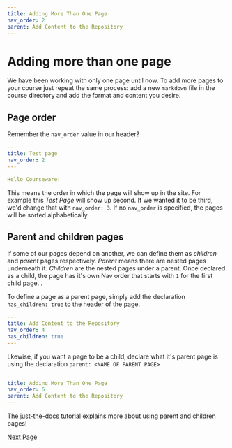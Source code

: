 ```yaml
---
title: Adding More Than One Page
nav_order: 2
parent: Add Content to the Repository
---
```


# Adding more than one page

We have been working with only one page until now.
To add more pages to your course just repeat the same process: add a new `markdown` file in the course directory and add the format and content you desire.

## Page order

Remember the `nav_order` value in our header?

```yaml
---
title: Test page
nav_order: 2
---

Hello Courseware!
```

This means the order in which the page will show up in the site.
For example this *Test Page* will show up second.
If we wanted it to be third, we'd change that with `nav_order: 3`.
If no `nav_order` is specified, the pages will be sorted alphabetically.

## Parent and children pages

If some of our pages depend on another, we can define them as *children* and *parent* pages respectively. *Parent* means there are nested pages underneath it. *Children* are the nested pages under a parent. Once declared as a child, the page has it's own Nav order that starts with `1` for the first child page. . 

To define a page as a parent page, simply add the declaration `has_children: true` to the header of the page. 

```yaml
---
title: Add Content to the Repository
nav_order: 4
has_children: true
---
```

Lkewise, if you want a page to be a child, declare what it's parent page is using the declaration `parent: <NAME OF PARENT PAGE>`

```yaml
---
title: Adding More Than One Page
nav_order: 6
parent: Add Content to the Repository
---
```

The <a href="https://pmarsceill.github.io/just-the-docs/docs/navigation-structure/#pages-with-children" target="_blank">just-the-docs tutorial</a> explains more about using parent and children pages!

[Next Page](https://devops-education.gitlab.io/cwac-workshop/course/links_to_examples/)
